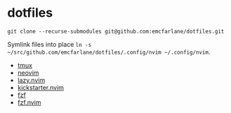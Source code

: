 # dotfiles

`git clone --recurse-submodules git@github.com:emcfarlane/dotfiles.git`

Symlink files into place `ln -s ~/src/github.com/emcfarlane/dotfiles/.config/nvim ~/.config/nvim`.

- [tmux](https://github.com/tmux/tmux/wiki)
- [neovim](https://neovim.io)
- [lazy.nvim](https://github.com/folke/lazy.nvim)
- [kickstarter.nvim](https://github.com/nvim-lua/kickstart.nvim)
- [fzf](https://github.com/junegunn/fzf)
- [fzf.nvim](https://github.com/junegunn/fzf.vim)
